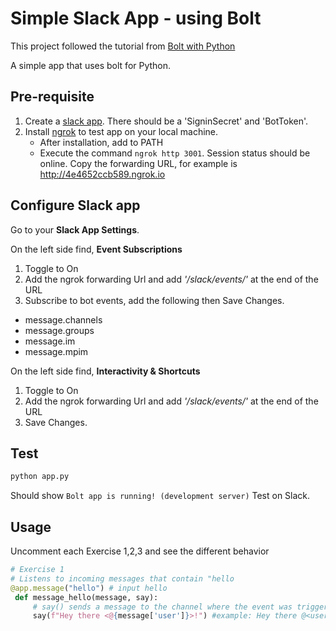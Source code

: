 # Simple Slack App - using Bolt

This project followed the tutorial from [Bolt with Python](https://slack.dev/bolt-python/concepts#basic)

A simple app that uses bolt for Python.

## Pre-requisite

1. Create a [slack app](https://api.slack.com/apps?new_app=1). There should be a 'SigninSecret' and 'BotToken'.
2. Install [ngrok](https://api.slack.com/tutorials/tunneling-with-ngrok) to test app on your local machine.
    - After installation, add to PATH
    - Execute the command `ngrok http 3001`. Session status should be online. Copy the forwarding URL, for example is 
    http://4e4652ccb589.ngrok.io
        

## Configure Slack app
Go to your **Slack App Settings**.

On the left side find, **Event Subscriptions**
1. Toggle to On
2. Add the ngrok forwarding Url and add _'/slack/events/'_ at the end of the URL
3. Subscribe to bot events, add the following then Save Changes.
 - message.channels
 - message.groups
 - message.im
 - message.mpim

On the left side find, **Interactivity & Shortcuts**
1. Toggle to On
2. Add the ngrok forwarding Url and add _'/slack/events/'_ at the end of the URL
3. Save Changes.

## Test
```bash
python app.py
```
Should show  `Bolt app is running! (development server)`
Test on Slack.

## Usage
Uncomment each Exercise 1,2,3 and see the different behavior
```python
# Exercise 1
# Listens to incoming messages that contain "hello
@app.message("hello") # input hello
 def message_hello(message, say):
     # say() sends a message to the channel where the event was triggered
     say(f"Hey there <@{message['user']}>!") #example: Hey there @<user>!>

```